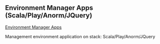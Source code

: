 Environment Manager Apps (Scala/Play/Anorm/JQuery)
----
<a href="http://envm.herokuapp.com/">Environment Manager Apps</a>

Management environment application on stack: Scala/Play/Anorm/JQuery
